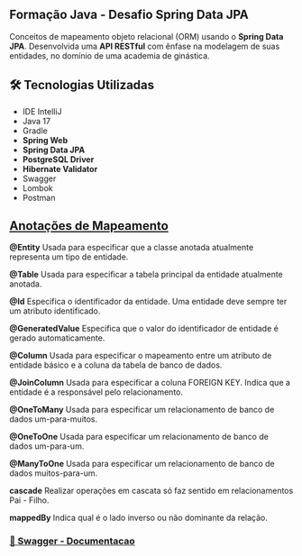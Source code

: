 ## Formação Java - Desafio Spring Data JPA

Conceitos de mapeamento objeto relacional (ORM) usando o <strong>Spring Data JPA</strong>. Desenvolvida uma <strong>API RESTful</strong> com ênfase na modelagem de suas entidades, no domínio de uma academia de ginástica.</p>

<h2>🛠 Tecnologias Utilizadas</h2>

<ul>
    <li>IDE IntelliJ</li>
    <li>Java 17</li>
    <li>Gradle</li>
    <li><strong>Spring Web</strong></li>
    <li><strong>Spring Data JPA</strong></li>
    <li><strong>PostgreSQL Driver</strong></li>
    <li><strong>Hibernate Validator</strong></li>
    <li>Swagger</li>
    <li>Lombok</li>
    <li>Postman</li>
</ul>

<h2><a href="https://strn.com.br/artigos/2018/12/11/todas-as-anota%C3%A7%C3%B5es-do-jpa-anota%C3%A7%C3%B5es-de-mapeamento/">
Anotações de Mapeamento </a></h2>

<strong>@Entity</strong>
Usada para especificar que a classe anotada atualmente representa um tipo de entidade.

<strong>@Table</strong>
Usada para especificar a tabela principal da entidade atualmente anotada.

<strong>@Id</strong>
Especifica o identificador da entidade. Uma entidade deve sempre ter um atributo identificado.

<strong>@GeneratedValue</strong>
Especifica que o valor do identificador de entidade é gerado automaticamente.

<strong>@Column</strong>
Usada para especificar o mapeamento entre um atributo de entidade básico e a coluna da tabela de banco de dados.

<strong>@JoinColumn</strong>
Usada para especificar a coluna FOREIGN KEY. Indica que a entidade é a responsável pelo relacionamento.

<strong>@OneToMany</strong>
Usada para especificar um relacionamento de banco de dados um-para-muitos.

<strong>@OneToOne</strong>
Usada para especificar um relacionamento de banco de dados um-para-um.

<strong>@ManyToOne</strong>
Usada para especificar um relacionamento de banco de dados muitos-para-um.

<strong>cascade</strong>
Realizar operações em cascata só faz sentido em relacionamentos Pai - Filho.

<strong>mappedBy</strong>
Indica qual é o lado inverso ou não dominante da relação.

<h3><a href="http://localhost:8081/swagger-ui/index.html/">📔 Swagger - Documentacao</a><h3>